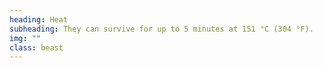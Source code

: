```yaml
---
heading: Heat
subheading: They can survive for up to 5 minutes at 151 °C (304 °F).
img: ""
class: beast
---
```

